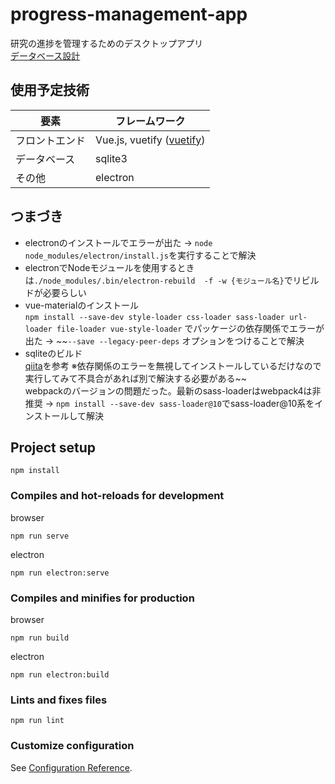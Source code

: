 # progress-management-app
研究の進捗を管理するためのデスクトップアプリ  
[データベース設計](./UML.dio)
## 使用予定技術
| 要素 | フレームワーク |
| --- | --- |
| フロントエンド | Vue.js, vuetify ([vuetify](https://vuetifyjs.com/ja/)) |
| データベース | sqlite3 |
| その他 | electron |
## つまづき
- electronのインストールでエラーが出た -> `node node_modules/electron/install.js`を実行することで解決  
- electronでNodeモジュールを使用するときは`./node_modules/.bin/electron-rebuild  -f -w {モジュール名}`でリビルドが必要らしい
- vue-materialのインストール  
`npm install --save-dev style-loader css-loader sass-loader url-loader file-loader vue-style-loader` でパッケージの依存関係でエラーが出た -> ~~`--save --legacy-peer-deps` オプションをつけることで解決  
- sqliteのビルド  
[qiita](https://qiita.com/noobar/items/0128677c44bb9dde88b2)を参考
※依存関係のエラーを無視してインストールしているだけなので実行してみて不具合があれば別で解決する必要がある~~  
webpackのバージョンの問題だった。最新のsass-loaderはwebpack4は非推奨 -> `npm install --save-dev sass-loader@10`でsass-loader@10系をインストールして解決


## Project setup
```
npm install
```

### Compiles and hot-reloads for development
browser  
```
npm run serve
```
electron  
```
npm run electron:serve
```
### Compiles and minifies for production
browser  
```
npm run build
```
electron  
```
npm run electron:build
```
### Lints and fixes files
```
npm run lint
```

### Customize configuration
See [Configuration Reference](https://cli.vuejs.org/config/).
